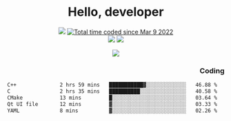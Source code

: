 # <div align='center' >Hello, developer</div>

<div align='center'>
  <a ><img src="https://img.shields.io/badge/dynamic/json?url=https%3A%2F%2Fapi.swo.moe%2Fstats%2Fgithub%2FFree-Aaron-Li&query=count&color=181717&label=GitHub&labelColor=282c34&logo=github&suffix=+follows&cacheSeconds=3600"></a>
  <a href="https://wakatime.com/@fe40087f-8eae-48dc-9950-ad0633db1591"><img src="https://wakatime.com/badge/user/fe40087f-8eae-48dc-9950-ad0633db1591.svg" alt="Total time coded since Mar 9 2022" /></a>
</div>
<div align='center'>
  <a><img src="https://img.shields.io/badge/Rookie-blue?style=plastic&logo=c&logoColor=blue&labelColor=7a6d56"></a>
  <a><img src="https://img.shields.io/badge/Rookie-blue?style=plastic&logo=c%2B%2B&logoColor=blue&labelColor=7a6d56"></a> 
</div>

<p align="center">
  <img src="https://readme-typing-svg.demolab.com/?lines=你好!+开发者;Hello!+ developer&font=Fira%20Code&center=true&width=380&height=50&duration=4000&pause=1000">
</p>


<div align='right'>
  <h3>Coding</h3>
</div>

<!--START_SECTION:waka-->

```txt
C++              2 hrs 59 mins   ███████████▓░░░░░░░░░░░░░   46.88 %
C                2 hrs 35 mins   ██████████░░░░░░░░░░░░░░░   40.58 %
CMake            13 mins         █░░░░░░░░░░░░░░░░░░░░░░░░   03.64 %
Qt UI file       12 mins         ▓░░░░░░░░░░░░░░░░░░░░░░░░   03.33 %
YAML             8 mins          ▓░░░░░░░░░░░░░░░░░░░░░░░░   02.26 %
```

<!--END_SECTION:waka-->




